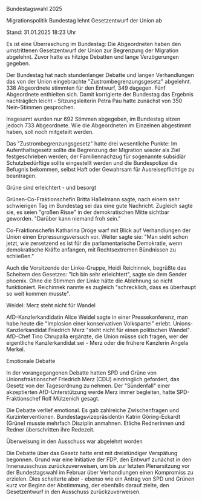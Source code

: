 Bundestagswahl 2025


Migrationspolitik
Bundestag lehnt Gesetzentwurf der Union ab


Stand: 31.01.2025 18:23 Uhr


Es ist eine Überraschung im Bundestag: Die Abgeordneten haben den umstrittenen Gesetzentwurf der Union zur Begrenzung der Migration abgelehnt. Zuvor hatte es hitzige Debatten und lange Verzögerungen gegeben.



Der Bundestag hat nach stundenlanger Debatte und langen Verhandlungen das von der Union eingebrachte "Zustrombegrenzungsgesetz" abgelehnt. 338 Abgeordnete stimmten für den Entwurf, 349 dagegen. Fünf Abgeordnete enthielten sich. Damit korrigierte der Bundestag das Ergebnis nachträglich leicht - Sitzungsleiterin Petra Pau hatte zunächst von 350 Nein-Stimmen gesprochen.


Insgesamt wurden nur 692 Stimmen abgegeben, im Bundestag sitzen jedoch 733 Abgeordnete. Wie die Abgeordneten im Einzelnen abgestimmt haben, soll noch mitgeteilt werden.


Das "Zustrombegrenzungsgesetz" hatte drei wesentliche Punkte: Im Aufenthaltsgesetz sollte die Begrenzung der Migration wieder als Ziel festgeschrieben werden; der Familiennachzug für sogenannte subsidiär Schutzbedürftige sollte eingestellt werden und die Bundespolizei die Befugnis bekommen, selbst Haft oder Gewahrsam für Ausreisepflichtige zu beantragen.

Grüne sind erleichtert - und besorgt


Grünen-Co-Fraktionschefin Britta Haßelmann sagte, nach einem sehr schwierigen Tag im Bundestag sei das eine gute Nachricht. Zugleich sagte sie, es seien "großen Risse" in der demokratischen Mitte sichtbar geworden. "Darüber kann niemand froh sein."


Co-Fraktionschefin Katharina Dröge warf mit Blick auf Verhandlungen der Union einen Erpressungsversuch vor. Weiter sagte sie: "Man sieht schon jetzt, wie zersetzend es ist für die parlamentarische Demokratie, wenn demokratische Kräfte anfangen, mit Rechtsextremen Bündnissen zu schließen."


Auch die Vorsitzende der Linke-Gruppe, Heidi Reichinnek, begrüßte das Scheitern des Gesetzes: "Ich bin sehr erleichtert", sagte sie dem Sender phoenix. Ohne die Stimmen der Linke hätte die Ablehnung so nicht funktioniert. Reichinnek nannte es zugleich "schrecklich, dass es überhaupt so weit kommen musste".

Weidel: Merz steht nicht für Wandel


AfD-Kanzlerkandidatin Alice Weidel sagte in einer Pressekonferenz, man habe heute die "Implosion einer konservativen Volkspartei" erlebt. Unions-Kanzlerkandidat Friedrich Merz "steht nicht für einen politischen Wandel". AfD-Chef Tino Chrupalla ergänzte, die Union müsse sich fragen, wer der eigentliche Kanzlerkandidat sei - Merz oder die frühere Kanzlerin Angela Merkel.

Emotionale Debatte


In der vorangegangenen Debatte hatten SPD und Grüne von Unionsfraktionschef Friedrich Merz (CDU) eindringlich gefordert, das Gesetz von der Tagesordnung zu nehmen. Der "Sündenfall" einer akzeptierten AfD-Unterstützung werde Merz immer begleiten, hatte SPD-Fraktionschef Rolf Mützenich gesagt.


Die Debatte verlief emotional. Es gab zahlreiche Zwischenfragen und Kurzinterventionen. Bundestagsvizepräsidentin Katrin Göring-Eckardt (Grüne) musste mehrfach Disziplin anmahnen. Etliche Rednerinnen und Redner überschritten ihre Redezeit.

Überweisung in den Ausschuss war abgelehnt worden


Die Debatte über das Gesetz hatte erst mit dreistündiger Verspätung begonnen. Grund war eine Initiative der FDP, den Entwurf zunächst in den Innenausschuss zurückzuverweisen, um bis zur letzten Plenarsitzung vor der Bundestagswahl im Februar über Verhandlungen einen Kompromiss zu erzielen. Dies scheiterte aber - ebenso wie ein Antrag von SPD und Grünen kurz vor Beginn der Abstimmung, der ebenfalls darauf zielte, den Gesetzentwurf in den Ausschuss zurückzuverweisen.

